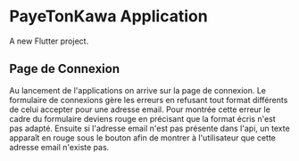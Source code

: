 # PayeTonKawa Application

A new Flutter project.

## Page de Connexion 

Au lancement de l'applications on arrive sur la page de connexion. Le formulaire de connexions gère les erreurs en refusant tout format différents de celui accepter pour
une adresse email. Pour montrée cette erreur le cadre du formulaire deviens rouge en précisant que la format écris n'est pas adapté. 
Ensuite si l'adresse email n'est pas présente dans l'api, un texte apparaît en rouge sous le bouton afin de montrer à l'utilisateur que cette adresse email 
n'existe pas.
